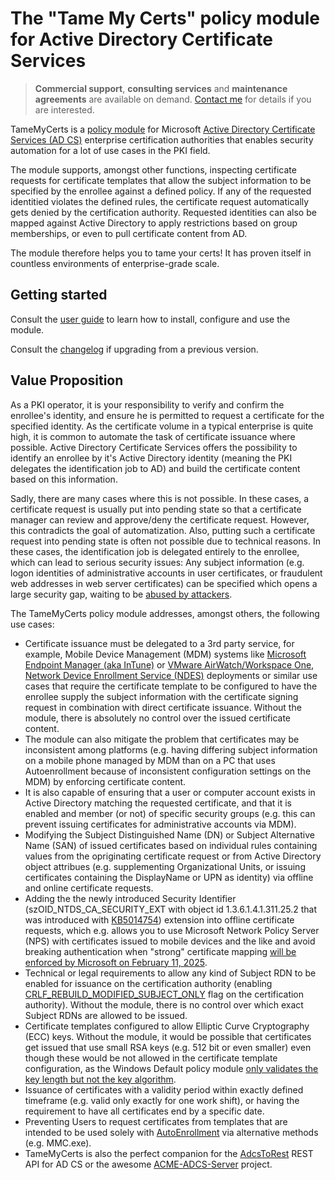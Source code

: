# The "Tame My Certs" policy module for Active Directory Certificate Services

> **Commercial support**, **consulting services** and **maintenance agreements** are available on demand. [Contact me](https://www.gradenegger.eu/en/imprint/) for details if you are interested.

TameMyCerts is a [policy module](https://docs.microsoft.com/en-us/windows/win32/seccrypto/certificate-services-architecture) for Microsoft [Active Directory Certificate Services (AD CS)](https://docs.microsoft.com/en-us/windows/win32/seccrypto/certificate-services) enterprise certification authorities that enables security automation for a lot of use cases in the PKI field.

The module supports, amongst other functions, inspecting certificate requests for certificate templates that allow the subject information to be specified by the enrollee against a defined policy. If any of the requested identitied violates the defined rules, the certificate request automatically gets denied by the certification authority. Requested identities can also be mapped against Active Directory to apply restrictions based on group memberships, or even to pull certificate content from AD.

The module therefore helps you to tame your certs! It has proven itself in countless environments of enterprise-grade scale.

## Getting started

Consult the [user guide](https://docs.tamemycerts.com/) to learn how to install, configure and use the module.

Consult the [changelog](CHANGELOG.md) if upgrading from a previous version.

## Value Proposition

As a PKI operator, it is your responsibility to verify and confirm the enrollee's identity, and ensure he is permitted to request a certificate for the specified identity. As the certificate volume in a typical enterprise is quite high, it is common to automate the task of certificate issuance where possible. Active Directory Certificate Services offers the possibility to identify an enrollee by it's Active Directory identity (meaning the PKI delegates the identification job to AD) and build the certificate content based on this information.

Sadly, there are many cases where this is not possible. In these cases, a certificate request is usually put into pending state so that a certificate manager can review and approve/deny the certificate request. However, this contradicts the goal of automatization. Also, putting such a certificate request into pending state is often not possible due to technical reasons. In these cases, the identification job is delegated entirely to the enrollee, which can lead to serious security issues: Any subject information (e.g. logon identities of administrative accounts in user certificates, or fraudulent web addresses in web server certificates) can be specified which opens a large security gap, waiting to be [abused by attackers](https://www.gradenegger.eu/?lang=en&p=13269).

The TameMyCerts policy module addresses, amongst others, the following use cases:

- Certificate issuance must be delegated to a 3rd party service, for example, Mobile Device Management (MDM) systems like [Microsoft Endpoint Manager (aka InTune)](https://www.microsoft.com/en-us/security/business/microsoft-endpoint-manager) or [VMware AirWatch/Workspace One](https://www.vmware.com/content/vmware/vmware-published-sites/de/products/workspace-one.html.html), [Network Device Enrollment Service (NDES)](https://social.technet.microsoft.com/wiki/contents/articles/9063.active-directory-certificate-services-ad-cs-network-device-enrollment-service-ndes.aspx) deployments or similar use cases that require the certificate template to be configured to have the enrollee supply the subject information with the certificate signing request in combination with direct certificate issuance. Without the module, there is absolutely no control over the issued certificate content.
- The module can also mitigate the problem that certificates may be inconsistent among platforms (e.g. having differing subject information on a mobile phone managed by MDM than on a PC that uses Autoenrollment because of inconsistent configuration settings on the MDM) by enforcing certificate content.
- It is also capable of ensuring that a user or computer account exists in Active Directory matching the requested certificate, and that it is enabled and member (or not) of specific security groups (e.g. this can prevent issuing certificates for administrative accounts via MDM).
- Modifying the Subject Distinguished Name (DN) or Subject Alternative Name (SAN) of issued certificates based on individual rules containing values from the opriginating certificate request or from Active Directory object attribues (e.g. supplementing Organizational Units, or issuing certificates containing the DisplayName or UPN as identity) via offline and online certificate requests.
- Adding the the newly introduced Security Identifier (szOID_NTDS_CA_SECURITY_EXT with object id 1.3.6.1.4.1.311.25.2 that was introduced with [KB5014754](https://support.microsoft.com/en-us/topic/kb5014754-certificate-based-authentication-changes-on-windows-domain-controllers-ad2c23b0-15d8-4340-a468-4d4f3b188f16)) extension into offline certificate requests, which e.g. allows you to use Microsoft Network Policy Server (NPS) with certificates issued to mobile devices and the like and avoid breaking authentication when "strong" certificate mapping [will be enforced by Microsoft on February 11, 2025](https://support.microsoft.com/en-us/topic/kb5014754-certificate-based-authentication-changes-on-windows-domain-controllers-ad2c23b0-15d8-4340-a468-4d4f3b188f16#bkmk_fullenforcemode).
- Technical or legal requirements to allow any kind of Subject RDN to be enabled for issuance on the certification authority (enabling [CRLF_REBUILD_MODIFIED_SUBJECT_ONLY](https://www.gradenegger.eu/?lang=en&p=952) flag on the certification authority). Without the module, there is no control over which exact Subject RDNs are allowed to be issued.
- Certificate templates configured to allow Elliptic Curve Cryptography (ECC) keys. Without the module, it would be possible that certificates get issued that use small RSA keys (e.g. 512 bit or even smaller) even though these would be not allowed in the certificate template configuration, as the Windows Default policy module [only validates the key length but not the key algorithm](https://www.gradenegger.eu/?lang=en&p=14138).
- Issuance of certificates with a validity period within exactly defined timeframe (e.g. valid only exactly for one work shift), or having the requirement to have all certificates end by a specific date.
- Preventing Users to request certificates from templates that are intended to be used solely with [AutoEnrollment](https://www.gradenegger.eu/?lang=en&p=2789) via alternative methods (e.g. MMC.exe).
- TameMyCerts is also the perfect companion for the [AdcsToRest](https://github.com/Sleepw4lker/AdcsToRest) REST API for AD CS or the awesome [ACME-ADCS-Server](https://github.com/glatzert/ACME-Server-ADCS) project.